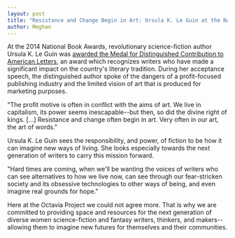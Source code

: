 ```yaml
---
layout: post
title: "Resistance and Change Begin in Art: Ursula K. Le Guin at the National Book Awards"
author: Meghan
---
```

At the 2014 National Book Awards, revolutionary science-fiction author Ursula K. Le Guin was <a target="_blank" href="http://www.nationalbook.org/amerletters_2014_uleguin.html#.VRAgMxB4pps"> awarded the Medal for Distinguished Contribution to American Letters<a/>, an award which recognizes writers who have made a significant impact on the country's literary tradition. During her acceptance speech, the distinguished author spoke of the dangers of a profit-focused publishing industry and the limited vision of art that is produced for marketing purposes. 

"The profit motive is often in conflict with the aims of art. We live in capitalism, its power seems inescapable--but then, so did the divine right of kings. [...] Resistance and change often begin in art. Very often in our art, the art of words."  

Ursula K. Le Guin sees the responsibility, and power, of fiction to be how it can imagine new ways of living. She looks especially towards the next generation of writers to carry this mission forward. 

"Hard times are coming, when we'll be wanting the voices of writers who can see alternatives to how we live now, can see through our fear-stricken society and its obsessive technologies to other ways of being, and even imagine real grounds for hope."

Here at the Octavia Project we could not agree more. That is why we are committed to providing space and resources for the next generation of diverse women science-fiction and fantasy writers, thinkers, and makers--allowing them to imagine new futures for themselves and their communities.
